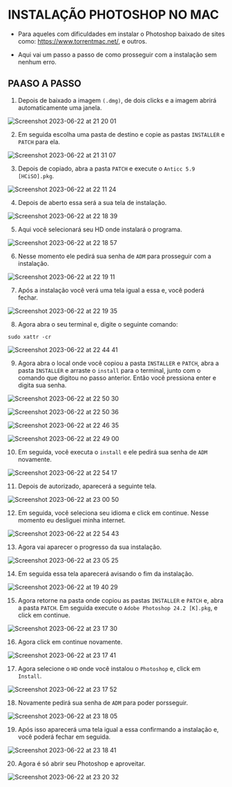 # INSTALAÇÃO PHOTOSHOP NO MAC
 
- Para aqueles com dificuldades em instalar o Photoshop baixado de sites como: https://www.torrentmac.net/, e outros.

- Aqui vai um passo a passo de como prosseguir com a instalação sem nenhum erro.

## PAASO A PASSO

1.  Depois de baixado a imagem `(.dmg)`, de dois clicks e a imagem abrirá automaticamente uma janela.

![Screenshot 2023-06-22 at 21 20 01](https://github.com/carlospelegrin/install_photoshop_osx/assets/88504218/f1096d3f-7d9d-4133-b691-70c5c78f7312)

2. Em seguida escolha uma pasta de destino e copie as pastas `INSTALLER` e `PATCH` para ela.

![Screenshot 2023-06-22 at 21 31 07](https://github.com/carlospelegrin/install_photoshop_osx/assets/88504218/0cae499d-141b-4587-b0d9-efa22c1a2597)

3. Depois de copiado, abra a pasta `PATCH` e execute o `Anticc 5.9 [HCiSO].pkg`.

![Screenshot 2023-06-22 at 22 11 24](https://github.com/carlospelegrin/install_photoshop_osx/assets/88504218/4ebbfaac-0f45-4f6d-bce0-c31fe97d634a)

4. Depois de aberto essa será a sua tela de instalação.

![Screenshot 2023-06-22 at 22 18 39](https://github.com/carlospelegrin/install_photoshop_osx/assets/88504218/db1cd1aa-5706-447a-8673-a0c9fa8a38a9)

5. Aqui você selecionará seu HD onde instalará o programa.

![Screenshot 2023-06-22 at 22 18 57](https://github.com/carlospelegrin/install_photoshop_osx/assets/88504218/8967ad10-8036-45d0-972e-047f8d6bac7c)

6. Nesse momento ele pedirá sua senha de `ADM` para prosseguir com a instalação.

![Screenshot 2023-06-22 at 22 19 11](https://github.com/carlospelegrin/install_photoshop_osx/assets/88504218/47f08e71-8c8b-4835-824b-1be988f2e843)

7. Após a instalação você verá uma tela igual a essa e, você poderá fechar.

![Screenshot 2023-06-22 at 22 19 35](https://github.com/carlospelegrin/install_photoshop_osx/assets/88504218/1757390d-0086-4cc3-b02d-ea4e45045f6b)

8. Agora abra o seu terminal e, digite o seguinte comando: 

```
sudo xattr -cr
```

![Screenshot 2023-06-22 at 22 44 41](https://github.com/carlospelegrin/install_photoshop_osx/assets/88504218/e55f1a73-430b-400d-97fe-7d9923fb1ab8)

9. Agora abra o local onde você copiou a pasta `INSTALLER` e `PATCH`, abra a pasta `INSTALLER` e arraste o `install` para o terminal, junto com o comando que digitou no passo anterior. Entâo você pressiona enter e digita sua senha.

![Screenshot 2023-06-22 at 22 50 30](https://github.com/carlospelegrin/install_photoshop_osx/assets/88504218/1190933f-3271-4147-a7fe-30b590b2aba5)

![Screenshot 2023-06-22 at 22 50 36](https://github.com/carlospelegrin/install_photoshop_osx/assets/88504218/3a7e4cd3-db3b-477b-8048-a54a6a4c3bc6)

![Screenshot 2023-06-22 at 22 46 35](https://github.com/carlospelegrin/install_photoshop_osx/assets/88504218/c973ea56-44d8-4468-946d-5ede20f7f613)

![Screenshot 2023-06-22 at 22 49 00](https://github.com/carlospelegrin/install_photoshop_osx/assets/88504218/f42cb18e-41f2-41b2-a66a-c46d969fc39f)

10. Em seguida, você executa o `install` e ele pedirá sua senha de `ADM` novamente.

![Screenshot 2023-06-22 at 22 54 17](https://github.com/carlospelegrin/install_photoshop_osx/assets/88504218/19079074-56c4-4ad9-a9dc-b296b7c5c3fa)

11. Depois de autorizado, aparecerá a seguinte tela.

![Screenshot 2023-06-22 at 23 00 50](https://github.com/carlospelegrin/install_photoshop_osx/assets/88504218/231ac59a-56b7-4252-b53c-a986bdbdc364)

12. Em seguida, você seleciona seu idioma e click em continue. Nesse momento eu desliguei minha internet.

![Screenshot 2023-06-22 at 22 54 43](https://github.com/carlospelegrin/install_photoshop_osx/assets/88504218/38441fd5-ef46-4ddd-ac6d-b40f053f19a2)

13. Agora vai aparecer o progresso da sua instalação. 

![Screenshot 2023-06-22 at 23 05 25](https://github.com/carlospelegrin/install_photoshop_osx/assets/88504218/993ebbd2-20a1-4d10-9fea-d398a141930e)

14. Em seguida essa tela aparecerá avisando o fim da instalação.

![Screenshot 2023-06-22 at 19 40 29](https://github.com/carlospelegrin/install_photoshop_osx/assets/88504218/8463f957-ae48-4df5-af86-163fefef8c4a)

15. Agora retorne na pasta onde copiou as pastas `INSTALLER` e `PATCH` e, abra a pasta `PATCH`. Em seguida execute o `Adobe Photoshop 24.2 [K].pkg`, e click em continue.

![Screenshot 2023-06-22 at 23 17 30](https://github.com/carlospelegrin/install_photoshop_osx/assets/88504218/0c21720d-052f-4165-a4b5-b36b82e868a7)

16. Agora click em continue novamente.

![Screenshot 2023-06-22 at 23 17 41](https://github.com/carlospelegrin/install_photoshop_osx/assets/88504218/dc35b6a5-4150-42ce-ac01-ba73346cf41d)

17. Agora selecione o `HD` onde você instalou o `Photoshop` e, click em `Install`.

![Screenshot 2023-06-22 at 23 17 52](https://github.com/carlospelegrin/install_photoshop_osx/assets/88504218/510400fe-ef7d-444e-83e7-132c7ca5be25)

18. Novamente pedirá sua senha de `ADM` para poder porsseguir.

![Screenshot 2023-06-22 at 23 18 05](https://github.com/carlospelegrin/install_photoshop_osx/assets/88504218/bea1715f-2661-46d3-b246-f5ffd08591a5)

19. Após isso aparecerá uma tela igual a essa confirmando a instalação e, você poderá fechar em seguida.

![Screenshot 2023-06-22 at 23 18 41](https://github.com/carlospelegrin/install_photoshop_osx/assets/88504218/4542034b-c70e-4084-949e-67813dd5dea5)

20. Agora é só abrir seu Photoshop e aproveitar.

![Screenshot 2023-06-22 at 23 20 32](https://github.com/carlospelegrin/install_photoshop_osx/assets/88504218/c312585c-84aa-4008-af58-1f32798e3865)